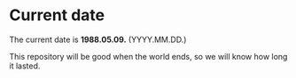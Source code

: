 # Current date

The current date is **1988.05.09.** (YYYY.MM.DD.)

This repository will be good when the world ends, so we will know how long it lasted.